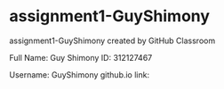 # assignment1-GuyShimony
assignment1-GuyShimony created by GitHub Classroom

Full Name: Guy Shimony
ID: 312127467

Username: GuyShimony
github.io link: 